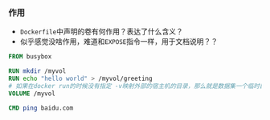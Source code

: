 
### 作用

- `Dockerfile`中声明的卷有何作用？表达了什么含义？
- 似乎感觉没啥作用，难道和`EXPOSE`指令一样，用于文档说明？？

```dockerfile
FROM busybox

RUN mkdir /myvol
RUN echo "hello world" > /myvol/greeting
# 如果在docker run的时候没有指定 -v映射外部的宿主机的目录，那么就是数据集一个临时目录映射进来，容器删除后，数据仍旧会被删除
VOLUME /myvol

CMD ping baidu.com
```

